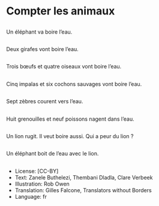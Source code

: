 # Compter les animaux

##
Un éléphant va boire
l’eau.

##
Deux girafes vont boire
l’eau.

##
Trois bœufs et quatre
oiseaux vont boire
l’eau.

##
Cinq impalas et six
cochons sauvages vont
boire l’eau.

##
Sept zèbres courent
vers l’eau.

##
Huit grenouilles et neuf
poissons nagent dans
l’eau.

##
Un lion rugit.
Il veut boire aussi.
Qui a peur du lion ?

##
Un éléphant boit de
l’eau avec le lion.

##
* License: [CC-BY]
* Text: Zanele Buthelezi, Thembani Dladla, Clare Verbeek
* Illustration: Rob Owen
* Translation: Gilles Falcone, Translators without Borders
* Language: fr
